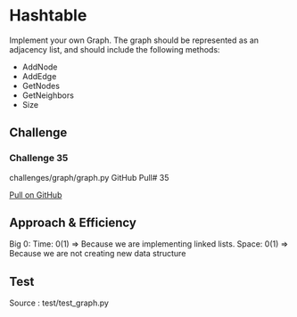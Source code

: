 # Hashtable
Implement your own Graph. The graph should be represented as an adjacency list, and should include the following methods:
- AddNode
- AddEdge
- GetNodes
- GetNeighbors
- Size

## Challenge
### Challenge 35

challenges/graph/graph.py
GitHub Pull# 35

[Pull on GitHub](https://github.com/ilealm/data-structures-and-algorithms-python/pull/35)


## Approach & Efficiency
Big 0:
Time: 0(1) => Because we are implementing linked lists.
Space: 0(1) => Because we are not creating new data structure

## Test
Source : test/test_graph.py

